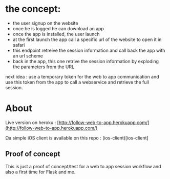 # the concept:

- the user signup on the website
- once he is logged he can download an app
- once the app is installed, the user launch
- at the first launch the app call a specific url of the website to open it in safari
- this endpoint retreive the session information and call back the app with an url scheme
- back in the app, this one retrive the session information by exploding the parameters from the URL

next idea : use a temporary token for the web to app communication and use this token from the app to call a webservice and retrieve the full session.

# About

Live version on heroku : [http://follow-web-to-app.herokuapp.com/](http://follow-web-to-app.herokuapp.com/)

Ωa simple iOS client is available on this repo : (ios-client)[ios-client]

## Proof of concept

This is just a proof of concept/test for a web to app session workflow and also a first time for Flask and me.
